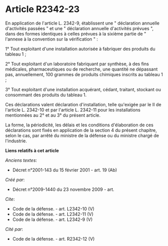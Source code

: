 # Article R2342-23

En application de l'article L. 2342-9, établissent une " déclaration annuelle d'activités passées " et une " déclaration
annuelle d'activités prévues ", dans des formes identiques à celles prévues à la sixième partie de " l'annexe à la convention
sur la vérification " : 

1° Tout exploitant d'une installation autorisée à fabriquer des produits du tableau 1 ; 

2° Tout exploitant d'un laboratoire fabriquant par synthèse, à des fins médicales, pharmaceutiques ou de recherche, une
quantité ne dépassant pas, annuellement, 100 grammes de produits chimiques inscrits au tableau 1 ; 

3° Tout exploitant d'une installation acquérant, cédant, traitant, stockant ou consommant des produits du tableau 1. 

Ces déclarations valent déclaration d'installation, telle qu'exigée par le II de l'article L. 2342-10 et par l'article L.
2342-11 pour les installations mentionnées au 2° et au 3° du présent article. 

La forme, la périodicité, les délais et les conditions d'élaboration de ces déclarations sont fixés en application de la
section 4 du présent chapitre, selon le cas, par arrêté du ministre de la défense ou du ministre chargé de l'industrie.

**Liens relatifs à cet article**

_Anciens textes_:

  - Décret n°2001-143 du 15 février 2001 - art. 19 (Ab)

_Créé par_:

  - Décret n°2009-1440 du 23 novembre 2009 - art.

_Cite_:

  - Code de la défense. - art. L2342-10 (V)
  - Code de la défense. - art. L2342-11 (V)
  - Code de la défense. - art. L2342-9 (V)

_Cité par_:

  - Code de la défense. - art. R2342-12 (V)
